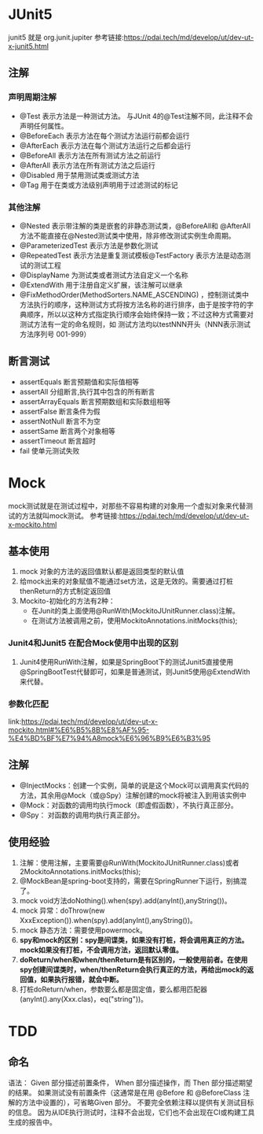 # JUnit5

junit5 就是 org.junit.jupiter
参考链接:https://pdai.tech/md/develop/ut/dev-ut-x-junit5.html

## 注解

### 声明周期注解

- @Test 表示方法是一种测试方法。 与JUnit 4的@Test注解不同，此注释不会声明任何属性。
- @BeforeEach 表示方法在每个测试方法运行前都会运行
- @AfterEach 表示方法在每个测试方法运行之后都会运行
- @BeforeAll 表示方法在所有测试方法之前运行
- @AfterAll 表示方法在所有测试方法之后运行
- @Disabled 用于禁用测试类或测试方法
- @Tag 用于在类或方法级别声明用于过滤测试的标记

### 其他注解

- @Nested 表示带注解的类是嵌套的非静态测试类，@BeforeAll和 @AfterAll方法不能直接在@Nested测试类中使用，除非修改测试实例生命周期。
- @ParameterizedTest 表示方法是参数化测试
- @RepeatedTest 表示方法是重复测试模板@TestFactory 表示方法是动态测试的测试工程
- @DisplayName 为测试类或者测试方法自定义一个名称
- @ExtendWith 用于注册自定义扩展，该注解可以继承
- @FixMethodOrder(MethodSorters.NAME_ASCENDING)
  ，控制测试类中方法执行的顺序，这种测试方式将按方法名称的进行排序，由于是按字符的字典顺序，所以以这种方式指定执行顺序会始终保持一致；不过这种方式需要对测试方法有一定的命名规则，如
  测试方法均以testNNN开头（NNN表示测试方法序列号 001-999）

## 断言测试

- assertEquals 断言预期值和实际值相等
- assertAll 分组断言,执行其中包含的所有断言
- assertArrayEquals 断言预期数组和实际数组相等
- assertFalse 断言条件为假
- assertNotNull 断言不为空
- assertSame 断言两个对象相等
- assertTimeout 断言超时
- fail 使单元测试失败

# Mock

mock测试就是在测试过程中，对那些不容易构建的对象用一个虚拟对象来代替测试的方法就叫mock测试。
参考链接:https://pdai.tech/md/develop/ut/dev-ut-x-mockito.html

## 基本使用

1. mock 对象的方法的返回值默认都是返回类型的默认值
2. 给mock出来的对象赋值不能通过set方法，这是无效的。需要通过打桩thenReturn的方式制定返回值
3. Mockito-初始化的方法有2种：
   - 在Junit的类上面使用@RunWith(MockitoJUnitRunner.class)注解。
   - 在测试方法被调用之前，使用MockitoAnnotations.initMocks(this);

### Junit4和Junit5 在配合Mock使用中出现的区别

1. Junit4使用RunWith注解，如果是SpringBoot下的测试Junit5直接使用@SpringBootTest代替即可，如果是普通测试，则Junit5使用@ExtendWith来代替。

### 参数化匹配

link:https://pdai.tech/md/develop/ut/dev-ut-x-mockito.html#%E6%B5%8B%E8%AF%95-%E4%BD%BF%E7%94%A8mock%E6%96%B9%E6%B3%95

## 注解

- @InjectMocks：创建一个实例，简单的说是这个Mock可以调用真实代码的方法，其余用@Mock（或@Spy）注解创建的mock将被注入到用该实例中
- @Mock：对函数的调用均执行mock（即虚假函数），不执行真正部分。
- @Spy： 对函数的调用均执行真正部分。

## 使用经验
1. 注解：使用注解，主要需要@RunWith(MockitoJUnitRunner.class)或者2MockitoAnnotations.initMocks(this); 
2. @MockBean是spring-boot支持的，需要在SpringRunner下运行，别搞混了。
3. mock void方法doNothing().when(spy).add(anyInt(),anyString())。
4. mock 异常：doThrow(new XxxException()).when(spy).add(anyInt(),anyString())。
5. mock 静态方法：需要使用powermock。
6. **spy和mock的区别：spy是间谍类，如果没有打桩，将会调用真正的方法。mock如果没有打桩，不会调用方法，返回默认零值。** 
7. **doReturn/when和when/thenReturn是有区别的，一般使用前者。在使用spy创建间谍类时，when/thenReturn会执行真正的方法，再给出mock的返回值，如果执行报错，就会中断。** 
8. 打桩doReturn/when，参数要么都是固定值，要么都用匹配器(anyInt().any(Xxx.clas)，eq("string"))。

# TDD

## 命名

语法： Given 部分描述前置条件， When 部分描述操作，而 Then 部分描述期望的结果。
如果测试没有前置条件（这通常是在用 @Before 和 @BeforeClass 注解的方法中设置的），可省略Given 部分。
不要完全依赖注释以提供有关测试目标的信息。
因为从IDE执行测试时，注释不会出现，它们也不会出现在CI或构建工具生成的报告中。